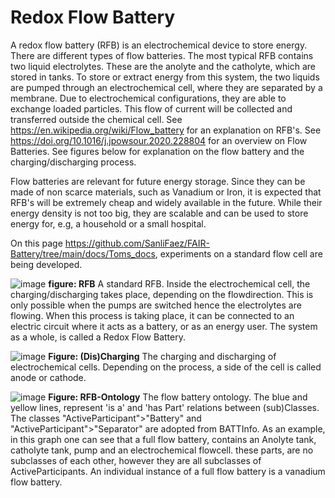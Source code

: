 # Redox Flow Battery
A redox flow battery (RFB) is an electrochemical device to store energy. There are different types of flow batteries. The most typical RFB contains two liquid electrolytes. These are the anolyte and the catholyte, which are stored in tanks. To store or extract energy from this system, the two liquids are pumped through an electrochemical cell, where they are separated by a membrane. Due to electrochemical configurations, they are able to exchange loaded particles. This flow of current will be collected and transferred outside the chemical cell. See https://en.wikipedia.org/wiki/Flow_battery for an explanation on RFB's. See https://doi.org/10.1016/j.jpowsour.2020.228804 for an overview on Flow Batteries. See figures below for explanation on the flow battery and the charging/discharging process. 

Flow batteries are relevant for future energy storage. Since they can be made of non scarce materials, such as Vanadium or Iron, it is expected that RFB's will be extremely cheap and widely available in the future. While their energy density is not too big, they are scalable and can be used to store energy for, e.g, a household or a small hospital. 

On this page https://github.com/SanliFaez/FAIR-Battery/tree/main/docs/Toms_docs, experiments on a standard flow cell are being developed. 

![image](https://user-images.githubusercontent.com/93695286/225764776-872897a4-cbab-4d80-8c48-a548baa58c72.png)
**figure: RFB** A standard RFB. Inside the electrochemical cell, the charging/discharging takes place, depending on the flowdirection. This is only possible when the pumps are switched hence the electrolytes are flowing. When this process is taking place, it can be connected to an electric circuit where it acts as a battery, or as an energy user. The system as a whole, is called a Redox Flow Battery. 


![image](https://user-images.githubusercontent.com/93695286/225764457-645e3592-16bc-4165-9225-807351603d1a.png)
**Figure: (Dis)Charging** The charging and discharging of electrochemical cells. Depending on the process, a side of the cell is called anode or cathode. 

![image](https://user-images.githubusercontent.com/93695286/224756657-827f7265-866b-468a-b7ce-fe231d4bfdfb.png)
**Figure: RFB-Ontology** The flow battery ontology. The blue and yellow lines, represent 'is a' and 'has Part' relations between (sub)Classes. The classes "ActiveParticipant">"Battery" and "ActiveParticipant">"Separator" are adopted from BATTInfo. As an example, in this graph one can see that a full flow battery, contains an Anolyte tank, catholyte tank, pump and an electrochemical flowcell. these parts, are no subclasses of each other, however they are all subclasses of ActiveParticipants. An individual instance of a full flow battery is a vanadium flow battery.

